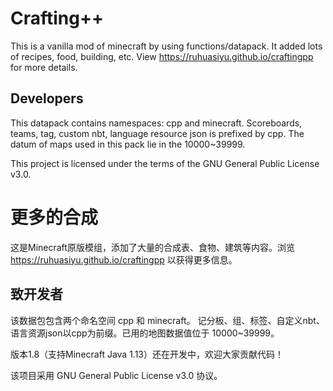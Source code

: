 # Crafting++
This is a vanilla mod of minecraft by using functions/datapack. 
It added lots of recipes, food, building, etc.
View https://ruhuasiyu.github.io/craftingpp for more details.

## Developers
This datapack contains namespaces: cpp and minecraft.
Scoreboards, teams, tag, custom nbt, language resource json is prefixed by cpp.
The datum of maps used in this pack lie in the 10000~39999.

This project is licensed under the terms of the GNU General Public License v3.0.

# 更多的合成
这是Minecraft原版模组，添加了大量的合成表、食物、建筑等内容。浏览 https://ruhuasiyu.github.io/craftingpp 以获得更多信息。

## 致开发者
该数据包包含两个命名空间 cpp 和 minecraft。
记分板、组、标签、自定义nbt、语言资源json以cpp为前缀。已用的地图数据值位于 10000~39999。

版本1.8（支持Minecraft Java 1.13）还在开发中，欢迎大家贡献代码！

该项目采用 GNU General Public License v3.0 协议。